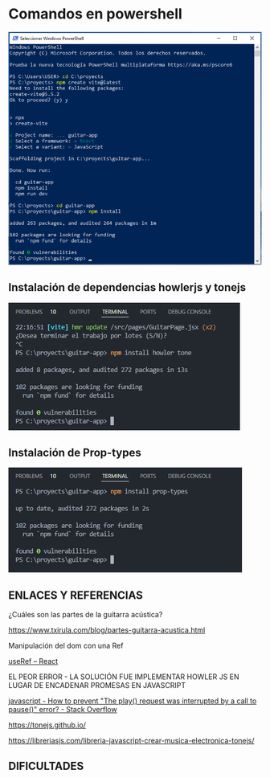 # Comandos en powershell

<img src="assets/2024-08-25-21-26-04-image.png" title="" alt="" data-align="center">

## Instalación de dependencias howlerjs y tonejs

<img src="assets/2024-08-25-22-20-25-image.png" title="" alt="" data-align="center">

## Instalación de Prop-types

<img src="assets/2024-08-25-22-22-20-image.png" title="" alt="" data-align="center">

## ENLACES Y REFERENCIAS

¿Cuáles son las partes de la guitarra acústica?

https://www.txirula.com/blog/partes-guitarra-acustica.html

Manipulación del dom con una Ref

[useRef – React](https://es.react.dev/reference/react/useRef#manipulating-the-dom-with-a-ref)

EL PEOR ERROR - LA SOLUCIÓN FUE IMPLEMENTAR HOWLER JS EN LUGAR DE ENCADENAR PROMESAS EN JAVASCRIPT

[javascript - How to prevent &quot;The play() request was interrupted by a call to pause()&quot; error? - Stack Overflow](https://stackoverflow.com/questions/36803176/how-to-prevent-the-play-request-was-interrupted-by-a-call-to-pause-error)

https://tonejs.github.io/

https://libreriasjs.com/libreria-javascript-crear-musica-electronica-tonejs/

## DIFICULTADES
